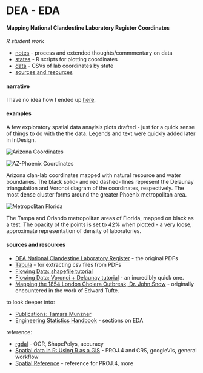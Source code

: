 # DEA - EDA 

#### Mapping National Clandestine Laboratory Register Coordinates

_R student work_

- [notes](https://github.com/mozzarellaV8/dea-clanlabs/blob/master/notes.md) - process and extended thoughts/commmentary on data
- [states](https://github.com/mozzarellaV8/dea-clanlabs/tree/master/states) - R scripts for plotting coordinates
- [data](https://github.com/mozzarellaV8/dea-clanlabs/tree/master/data) - CSVs of lab coordinates by state 
- [sources and resources](https://github.com/mozzarellaV8/dea-clanlabs#sources-and-resources)

#### narrative

I have no idea how I ended up [here](http://www.dea.gov/clan-lab/clan-lab.shtml). 

#### examples 

A few exploratory spatial data anaylsis plots drafted - just for a quick sense of things to do with the the data. Legends and text were quickly added later in InDesign.

![Arizona Coordinates](http://pi.mozzarella.website/DEA-EDA/pages/AZ-H.jpg "Arizona Coordinates")

![AZ-Phoenix Coordinates](http://pi.mozzarella.website/DEA-EDA/pages/AZ-PHX.jpg "Phoenix Coordinates")

Arizona clan-lab coordinates mapped with natural resource and water boundaries. The black solid- and red dashed- lines represent the Delaunay triangulation and Voronoi diagram of the coordinates, respectively. The most dense cluster forms around the greater Phoenix metropolitan area. 

![Metropolitan Florida](http://pi.mozzarella.website/DEA-EDA/pages/FL.jpg)

The Tampa and Orlando metropolitan areas of Florida, mapped on black as a test. The opacity of the points is set to 42% when plotted - a very loose, approximate representation of density of laboratories.

#### sources and resources

- [DEA National Clandestine Laboratory Register](http://www.dea.gov/clan-lab/clan-lab.shtml) - the original PDFs
- [Tabula](http://tabula.technology/) - for extracting csv files from PDFs
- [Flowing Data: shapefile tutorial](http://flowingdata.com/2014/11/20/mapping-data-in-shapefile-format-with-r/)
- [Flowing Data: Voronoi + Delaunay tutorial](http://flowingdata.com/2016/04/12/voronoi-diagram-and-delaunay-triangulation-in-r/) - an incredibly quick one. 
- [Mapping the 1854 London Cholera Outbreak, Dr. John Snow](https://en.wikipedia.org/wiki/John_Snow#/media/File:Snow-cholera-map-1.jpg) - originally encountered in the work of Edward Tufte.

to look deeper into:

- [Publications: Tamara Munzner](http://www.cs.ubc.ca/~tmm/papers.html)
- [Engineering Statistics Handbook](http://www.itl.nist.gov/div898/handbook/eda/section3/eda33.htm) - sections on EDA

reference:

- [rgdal](https://cran.r-project.org/web/packages/rgdal/rgdal.pdf) - OGR, ShapePolys, accuracy
- [Spatial data in R: Using R as a GIS](https://pakillo.github.io/R-GIS-tutorial/) - PROJ.4 and CRS, googleVis, general workflow
- [Spatial Reference](http://www.spatialreference.org/) - reference for PROJ.4, more